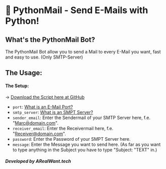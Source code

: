 # 📨 PythonMail - Send E-Mails with Python!

## What's the PythonMail Bot?
The PythonMail Bot allow you to send a Mail to every E-Mail you want, fast and easy to use. (Only SMTP-Server)

## The Usage:
#### The Setup:
-> [Download the Script here at GitHub](https://github.com/ARealWant/PythonMail/releases/tag/1.0)

- `port`: [What is an E-Mail Port?](https://www.mailgun.com/blog/which-smtp-port-understanding-ports-25-465-587/)
- `smtp_server`: [What is an SMPT Server?](https://sendgrid.com/blog/what-is-an-smtp-server/)
- `sender_email`: Enter the Sendermail of your SMTP Server here, f.e. "Marc@domain.com".
- `receiver_email`: Enter the Receivermail here, f.e. "Receiver@domain.com".
- `password`: Enter the Password of your SMPT Server here.
- `message`: Enter the Message you want to send here. (As far as you want to type anything in the Subject you have to type "Subject: "TEXT" in.)

##### Developed by ARealWant.tech
